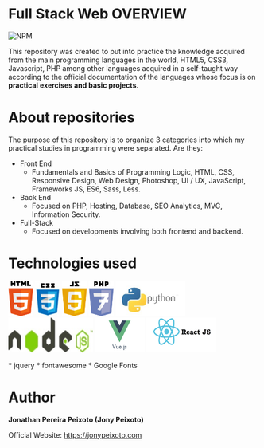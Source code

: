 # Full Stack Web OVERVIEW
![NPM](https://img.shields.io/npm/l/react)

This repository was created to put into practice the knowledge acquired from the main programming languages in the world, HTML5, CSS3, Javascript, PHP among other languages acquired in a self-taught way according to the official documentation of the languages whose focus is on <b> practical exercises and basic projects</b>.

# About repositories

The purpose of this repository is to organize 3 categories into which my practical studies in programming were separated. Are they:

* Front End
   * Fundamentals and Basics of Programming Logic, HTML, CSS, Responsive Design, Web Design, Photoshop, UI / UX, JavaScript, Frameworks JS, ES6, Sass, Less.
* Back End
   * Focused on PHP, Hosting, Database, SEO Analytics, MVC, Information Security.
* Full-Stack
   * Focused on developments involving both frontend and backend.

# Technologies used

<p>
<img height="70" width="50" src="https://github.com/jonypeixoto/jonypeixoto/raw/main/assets/html.jpg" alt="html">
<img height="70" width="50" src="https://github.com/jonypeixoto/jonypeixoto/raw/main/assets/css.jpg" alt="css">
<img height="70" width="50" src="https://github.com/jonypeixoto/jonypeixoto/raw/main/assets/js.jpg" alt="js">
<img height="70" width="50" src="https://github.com/jonypeixoto/jonypeixoto/raw/main/assets/php.jpg" alt="php">
<img height="70" width="140" src="https://github.com/jonypeixoto/jonypeixoto/raw/main/assets/python.jpg" alt="python">
<img height="70" width="170" src="https://github.com/jonypeixoto/jonypeixoto/raw/main/assets/nodejs.jpg" alt="nodejs">
<img height="70" width="100" src="https://github.com/jonypeixoto/jonypeixoto/raw/main/assets/vue.jpg" alt="vue">
<img height="70" width="140" src="https://github.com/jonypeixoto/jonypeixoto/raw/main/assets/reactjs.png" alt="reactjs">
</p>
* jquery
* fontawesome
* Google Fonts

# Author
<b>Jonathan Pereira Peixoto (Jony Peixoto)</b>

Official Website: https://jonypeixoto.com





